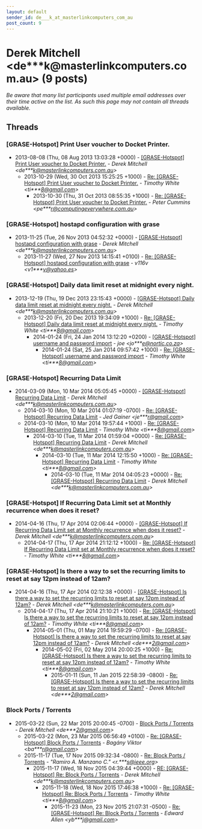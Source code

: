 ```yaml
---
layout: default
sender_id: de___k_at_masterlinkcomputers_com_au
post_count: 9
---
```


# Derek Mitchell <de***k<span>@</span>masterlinkcomputers.com.au> (9 posts)

_Be aware that many list participants used multiple email addresses over their time active on the list. As such this page may not contain all threads available._

## Threads

### [GRASE-Hotspot] Print User voucher to Docket Printer.
+ 2013-08-08 (Thu, 08 Aug 2013 13:03:28 +0000) - [[GRASE-Hotspot] Print User voucher to Docket Printer.](/archive/2013/08/fcc59814f63fa13f412e02ef234c5c1e89d2754d8e8ad8b8d617626afdf150ba) - _Derek Mitchell \<de***k@masterlinkcomputers.com.au\>_
  + 2013-10-29 (Wed, 30 Oct 2013 15:25:25 +1000) - [Re: [GRASE-Hotspot] Print User voucher to Docket Printer.](/archive/2013/10/a9dea3cec883b4c913ed1979c580744448b202148130c56f8cd7ff614e9b28e0) - _Timothy White \<ti***8@gmail.com\>_
    + 2013-10-30 (Thu, 31 Oct 2013 08:55:35 +1000) - [Re: [GRASE-Hotspot] Print User voucher to Docket Printer.](/archive/2013/10/bb2f65bb68dc1be2540971326b7c2248b9f7f164ca5a0d99b0c09dbfa3aeceac) - _Peter Cummins \<pe***r@computingeverywhere.com.au\>_

### [GRASE-Hotspot] hostapd configuration with grase
+ 2013-11-25 (Tue, 26 Nov 2013 04:52:32 +0000) - [[GRASE-Hotspot] hostapd configuration with grase](/archive/2013/11/4fe7c4bde4731f5dee044b6d348c9f1f6474a028c656fded485d5a768147bd49) - _Derek Mitchell \<de***k@masterlinkcomputers.com.au\>_
  + 2013-11-27 (Wed, 27 Nov 2013 14:15:41 +0100) - [Re: [GRASE-Hotspot] hostapd configuration with grase](/archive/2013/11/e3f2ec4944360581892767c117b882d92aeef58d68eb81819c237dac0debce8b) - _v116v \<v1***v@yahoo.es\>_

### [GRASE-Hotspot] Daily data limit reset at midnight every night.
+ 2013-12-19 (Thu, 19 Dec 2013 23:15:43 +0000) - [[GRASE-Hotspot] Daily data limit reset at midnight every night.](/archive/2013/12/66ca30e0f00428c4b7e161f1ce505bfda7254c7ab061e0823b34e3a44e6f13a0) - _Derek Mitchell \<de***k@masterlinkcomputers.com.au\>_
  + 2013-12-20 (Fri, 20 Dec 2013 19:34:09 +1000) - [Re: [GRASE-Hotspot] Daily data limit reset at midnight every night.](/archive/2013/12/f182186c50dcc8b1dc7290094d83c5f33091e8f43d10d792347fe458603ea303) - _Timothy White \<ti***8@gmail.com\>_
    + 2014-01-24 (Fri, 24 Jan 2014 13:12:20 +0200) - [[GRASE-Hotspot] username and password import](/archive/2014/01/cdd52cddd1b65b89f005818dcb206cd3895b44064c65207357ce504b0d9e477e) - _joe \<jo***e@nortic.co.za\>_
      + 2014-01-24 (Sat, 25 Jan 2014 09:57:42 +1000) - [Re: [GRASE-Hotspot] username and password import](/archive/2014/01/363b173344c128d28af661e0d01470a24bb7f85437e1cd4b47321276db7d94f0) - _Timothy White \<ti***8@gmail.com\>_

### [GRASE-Hotspot] Recurring Data Limit
+ 2014-03-09 (Mon, 10 Mar 2014 05:05:45 +0000) - [[GRASE-Hotspot] Recurring Data Limit](/archive/2014/03/6ebaf67ac8fa07a2fd83100002e68ec993199810f4344e519910dbe2287a1d7a) - _Derek Mitchell \<de***k@masterlinkcomputers.com.au\>_
  + 2014-03-10 (Mon, 10 Mar 2014 01:07:19 -0700) - [Re: [GRASE-Hotspot] Recurring Data Limit](/archive/2014/03/70c707cb69cc4ce2343d65e5ac5db341a3500c38cae9bee79a2c2034f4919fdc) - _Jed Gainer \<je***r@gmail.com\>_
  + 2014-03-10 (Mon, 10 Mar 2014 19:57:44 +1000) - [Re: [GRASE-Hotspot] Recurring Data Limit](/archive/2014/03/a5a01daeaa52d7792376a622cef4d7fe4581d94e6c7007f0bd46b4ace1ffd08e) - _Timothy White \<ti***8@gmail.com\>_
    + 2014-03-10 (Tue, 11 Mar 2014 01:59:04 +0000) - [Re: [GRASE-Hotspot] Recurring Data Limit](/archive/2014/03/9025819ebd67e917e5e88fdea0da25c1f0eb6aef99ec6d7e1487d6a821d85e0c) - _Derek Mitchell \<de***k@masterlinkcomputers.com.au\>_
      + 2014-03-10 (Tue, 11 Mar 2014 12:15:50 +1000) - [Re: [GRASE-Hotspot] Recurring Data Limit](/archive/2014/03/3f79f169e42ffd7654227cf73bc6a7b6c6ea06b4a10b44c96d7738eec1329c45) - _Timothy White \<ti***8@gmail.com\>_
        + 2014-03-10 (Tue, 11 Mar 2014 04:05:23 +0000) - [Re: [GRASE-Hotspot] Recurring Data Limit](/archive/2014/03/eed795286eeb91321a034cbbf2a2f970f60ab559bf5bb3050203ae3211fe33ed) - _Derek Mitchell \<de***k@masterlinkcomputers.com.au\>_

### [GRASE-Hotspot] If Recurring Data Limit set at Monthly recurrence when does it reset?
+ 2014-04-16 (Thu, 17 Apr 2014 02:06:44 +0000) - [[GRASE-Hotspot] If Recurring Data Limit set at Monthly recurrence when does it reset?](/archive/2014/04/179f272167d9cad60b625e598ef63ad80cf68596d029c86550d522b1e40a3d88) - _Derek Mitchell \<de***k@masterlinkcomputers.com.au\>_
  + 2014-04-17 (Thu, 17 Apr 2014 21:12:12 +1000) - [Re: [GRASE-Hotspot] If Recurring Data Limit set at Monthly recurrence when does it reset?](/archive/2014/04/df16f94c39f0635786c3859ee5f0ed608e9a5bbf645effc23befffc550e66c57) - _Timothy White \<ti***8@gmail.com\>_

### [GRASE-Hotspot] Is there a way to set the recurring limits to reset at say 12pm instead of 12am?
+ 2014-04-16 (Thu, 17 Apr 2014 02:12:38 +0000) - [[GRASE-Hotspot] Is there a way to set the recurring limits to reset at say 12pm instead of 12am?](/archive/2014/04/1409499f8b47ade6e26e7d0d3f9bf114efe038808ed740fcb544cca67eeb0c79) - _Derek Mitchell \<de***k@masterlinkcomputers.com.au\>_
  + 2014-04-17 (Thu, 17 Apr 2014 21:10:21 +1000) - [Re: [GRASE-Hotspot] Is there a way to set the recurring limits to reset at say 12pm instead of 12am?](/archive/2014/04/27a9e950fab8d163283c4565f55b4e9252f4fb358a39a8723736b5ec02a8641c) - _Timothy White \<ti***8@gmail.com\>_
    + 2014-05-01 (Thu, 01 May 2014 19:59:29 -0700) - [Re: [GRASE-Hotspot] Is there a way to set the recurring limits to reset at say 12pm instead of 12am?](/archive/2014/05/d7caa64fa4723f0860b5296aa0f2bf28f0a894319ff76ce9fb6faa70a3f5144b) - _Derek Mitchell \<de***2@gmail.com\>_
      + 2014-05-02 (Fri, 02 May 2014 20:00:25 +1000) - [Re: [GRASE-Hotspot] Is there a way to set the recurring limits to reset at say 12pm instead of 12am?](/archive/2014/05/c0068f9b8bf9d938a5661af33d91f33dd784951acb35b70c3afc10a8ed44a581) - _Timothy White \<ti***8@gmail.com\>_
        + 2015-01-11 (Sun, 11 Jan 2015 22:58:39 -0800) - [Re: [GRASE-Hotspot] Is there a way to set the recurring limits to reset at say 12pm instead of 12am?](/archive/2015/01/5860d7d0508882c59809310a77b9fddb5e37ac97cd178c1c4596efa6bbb1a2b8) - _Derek Mitchell \<de***2@gmail.com\>_

### Block Ports / Torrents
+ 2015-03-22 (Sun, 22 Mar 2015 20:00:45 -0700) - [Block Ports / Torrents](/archive/2015/03/b109cc580d48be04010058e531e0dd826187c2d8a59051e07954812b70e7aec7) - _Derek Mitchell \<de***2@gmail.com\>_
  + 2015-03-22 (Mon, 23 Mar 2015 06:56:49 +0100) - [Re: [GRASE-Hotspot] Block Ports / Torrents](/archive/2015/03/8b603ae3105a158d03ada5c2133fdd3807cc39db650791ef2da2eb9bd6d97f2f) - _Bagány Viktor \<ba***r@gmail.com\>_
  + 2015-11-17 (Tue, 17 Nov 2015 09:32:34 -0800) - [Re: Block Ports / Torrents](/archive/2015/11/2e07c076c67787b2683c0f4c65e493cd4065411b87e4172c9dce6640a0681d4c) - _"Ramiro A. Manzano C." \<r.***s@ieee.org\>_
    + 2015-11-17 (Wed, 18 Nov 2015 04:39:44 +0000) - [RE: [GRASE-Hotspot] Re: Block Ports / Torrents](/archive/2015/11/cf5447b6dde15ae96ccc53648bc5e89b1a6af374d82659857155af324b22bb9b) - _Derek Mitchell \<de***k@masterlinkcomputers.com.au\>_
      + 2015-11-18 (Wed, 18 Nov 2015 17:46:38 +1000) - [Re: [GRASE-Hotspot] Re: Block Ports / Torrents](/archive/2015/11/c2d7e2b60e3753e1501d80a8b1ae63f1bf290e07d81610d1aed2dbfb9b6f60a4) - _Timothy White \<ti***8@gmail.com\>_
        + 2015-11-23 (Mon, 23 Nov 2015 21:07:31 -0500) - [Re: [GRASE-Hotspot] Re: Block Ports / Torrents](/archive/2015/11/2d363bff354b0f2015ab19879814aa7ae8b2a43d812543291d8b37d1b9ead363) - _Edward Allen \<yb***j@gmail.com\>_

